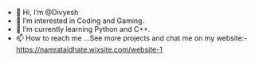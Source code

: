 - 👋 Hi, I’m @Divyesh 
- 👀 I’m interested in Coding and Gaming.
- 🌱 I’m currently learning Python and C++.
- 📫 How to reach me ...See more projects and chat me on my website:- https://namrataidhate.wixsite.com/website-1

